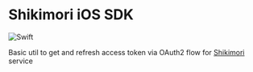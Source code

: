 # Shikimori iOS SDK

![Swift](https://img.shields.io/badge/Swift-5.0-orange.svg)

Basic util to get and refresh access token via OAuth2 flow for [Shikimori](https://shikimori.one/oauth) service

